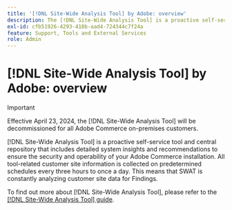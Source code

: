 ```yaml
---
title: '[!DNL Site-Wide Analysis Tool] by Adobe: overview'
description: The [!DNL Site-Wide Analysis Tool] is a proactive self-service tool and central repository that includes detailed system insights and recommendations to ensure the security and operability of your Adobe Commerce installation. All tool-related customer site information is collected on predetermined schedules every three hours to once a day. This means that SWAT is constantly analyzing customer site data for Findings.
exl-id: cfb51926-4293-410b-aad4-724344c7f24a
feature: Support, Tools and External Services
role: Admin
---
```

# [!DNL Site-Wide Analysis Tool] by Adobe: overview

>[!IMPORTANT] 
>
>Effective April 23, 2024, the [!DNL Site-Wide Analysis Tool] will be decommissioned for all Adobe Commerce on-premises customers.

[!DNL Site-Wide Analysis Tool] is a proactive self-service tool and central repository that includes detailed system insights and recommendations to ensure the security and operability of your Adobe Commerce installation. All tool-related customer site information is collected on predetermined schedules every three hours to once a day. This means that SWAT is constantly analyzing customer site data for Findings.

To find out more about [!DNL Site-Wide Analysis Tool], please refer to the [[!DNL Site-Wide Analysis Tool] guide](https://experienceleague.adobe.com/docs/commerce-operations/tools/site-wide-analysis-tool/intro.html).
